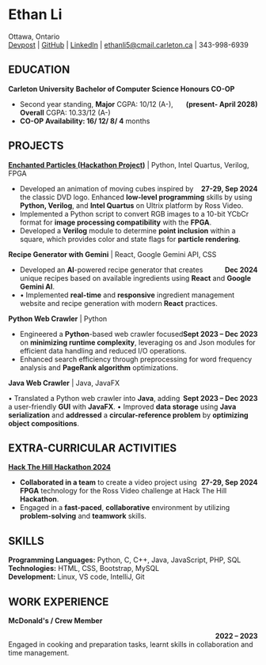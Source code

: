 # Ethan Li

Ottawa, Ontario  
[Devpost](https://devpost.com/lijiayi0316) | [GitHub](https://github.com/EthanLi0316) | [LinkedIn](https://www.linkedin.com/in/ethan-li-68a8151a8/) | [ethanli5@cmail.carleton.ca](mailto:ethanli5@cmail.carleton.ca) | 343-998-6939

## EDUCATION

**Carleton University**
**Bachelor of Computer Science Honours CO-OP** <div style="float: right">**(present- April 2028)**</div>

-   Second year standing, **Major** CGPA: 10/12 (A-), **Overall** CGPA: 10.33/12 (A-)
-   **CO-OP Availability: 16/ 12/ 8/ 4** months

## PROJECTS

[**Enchanted Particles (Hackathon Project)**](https://devpost.com/software/entropy-2) | Python, Intel Quartus, Verilog, FPGA <div style="float: right">**27-29, Sep 2024**</div>

-   Developed an animation of moving cubes inspired by the classic DVD logo. Enhanced **low-level programming** skills by using **Python, Verilog**, and **Intel Quartus** on Ultrix platform by Ross Video.
-   Implemented a Python script to convert RGB images to a 10-bit YCbCr format for **image processing compatibility** with the **FPGA**.
-   Developed a **Verilog** module to determine **point inclusion** within a square, which provides color and state flags for **particle rendering**.

**Recipe Generator with Gemini** | React, Google Gemini API, CSS <div style="float: right">**Dec 2024**</div>

-   Developed an **AI**-powered recipe generator that creates unique recipes based on available ingredients using **React** and **Google Gemini AI**.
-   •	Implemented **real-time** and **responsive** ingredient management website and recipe generation with modern **React** practices.

**Python Web Crawler** | Python <div style="float: right">**Sept 2023 – Dec 2023**</div>

-   Engineered a **Python**-based web crawler focused on **minimizing runtime complexity**, leveraging os and Json modules for efficient data handling and reduced I/O operations.
-   Enhanced search efficiency through preprocessing for word frequency analysis and **PageRank algorithm** optimizations.

**Java Web Crawler** | Java, JavaFX				<div style="float: right">**Sept 2023 – Dec 2023**</div>
•	Translated a Python web crawler into **Java**, adding a user-friendly **GUI** with **JavaFX**.
•	Improved **data storage** using **Java serialization** and **addressed** a **circular-reference problem** by **optimizing object compositions**.


## EXTRA-CURRICULAR ACTIVITIES

[**Hack The Hill Hackathon 2024**](https://2024.hackthehill.com/) <div style="float: right">**27-29, Sep 2024**</div>

-   **Collaborated in a team** to create a video project using **FPGA** technology for the Ross Video challenge at Hack The Hill **Hackathon**.
-   Engaged in a **fast-paced**, **collaborative** environment by utilizing **problem-solving** and **teamwork** skills.

## SKILLS

**Programming Languages:** Python, C, C++, Java, JavaScript, PHP, SQL  
**Technologies:** HTML, CSS, Bootstrap, MySQL  
**Development:** Linux, VS code, IntelliJ, Git

## WORK EXPERIENCE

**McDonald's / Crew Member** <div style="float: right">**2022 – 2023**</div>  
Engaged in cooking and preparation tasks, learnt skills in collaboration and time management.
